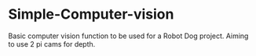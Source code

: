 # Simple-Computer-vision
Basic computer vision function to be used for a Robot Dog project. Aiming to use 2 pi cams for depth.
